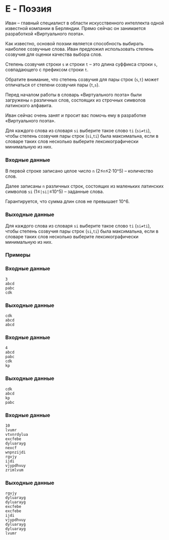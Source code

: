 # E - Поэзия
Иван – главный специалист в области искусственного интеллекта одной известной компании в Берляндии. Прямо сейчас он занимается разработкой «Виртуального поэта».

Как известно, основой поэзии является способность выбирать наиболее созвучные слова. Иван предложил использовать степень созвучия для оценки качества выбора слов.

Степень созвучия строки `s` и строки `t` – это длина суффикса строки `s`, совпадающего с префиксом строки `t`.

Обратите внимание, что степень созвучия для пары строк (`s`,`t`) может отличаться от степени созвучия пары (`t`,`s`).

Перед началом работы в словарь «Виртуального поэта» были загружены `n` различных слов, состоящих из строчных символов латинского алфавита.

Иван сейчас очень занят и просит вас помочь ему в разработке «Виртуального поэта».

Для каждого слова из словаря `si` выберите такое слово `ti` (`si≠ti`), чтобы степень созвучия пары строк (`si`,`ti`) была максимальна, если в словаре таких слов несколько выберите лексикографически минимальную из них.

### Входные данные
В первой строке записано целое число `n` (2≤`n`≤2⋅10^5) – количество слов.

Далее записаны `n` различных строк, состоящих из маленьких латинских символов `si` (1≤`|si|`≤10^5) – заданные слова.

Гарантируется, что сумма длин слов не превышает 10^6.

### Выходные данные
Для каждого слова из словаря `si` выберите такое слово `ti` (`si≠ti`), чтобы степень созвучия пары строк (`si`,`ti`) была максимальна, если в словаре таких слов несколько выберите лексикографически минимальную из них.

### Примеры
### Входные данные
```
3
abcd
pabc
cdk
```
### Выходные данные
```
cdk
abcd
abcd
```
### Входные данные
```
4
abcd
pabc
cdk
kp
```
### Выходные данные
```
cdk
abcd
kp
pabc
```
### Входные данные
```
10
lvumr
vtvnrdylua
excfebe
dyluarayg
nexcf
wnpnzijdi
rgvjy
ijdi
vjypdhvuy
zrimlvum
```
### Выходные данные
```
rgvjy
dyluarayg
dyluarayg
excfebe
excfebe
ijdi
vjypdhvuy
dyluarayg
dyluarayg
lvumr
```